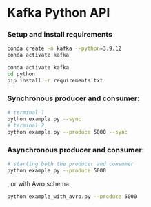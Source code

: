 # Kafka Python API

### Setup and install requirements

```sh
conda create -n kafka --python=3.9.12
conda activate kafka

conda activate kafka
cd python
pip install -r requirements.txt
```

### Synchronous producer and consumer:

```sh
# terminal 1
python example.py --sync
# terminal 2
python example.py --produce 5000 --sync
```

### Asynchronous producer and consumer:

```sh
# starting both the producer and consumer
python example.py --produce 5000
```

, or with Avro schema:

```sh
python example_with_avro.py --produce 5000
```
